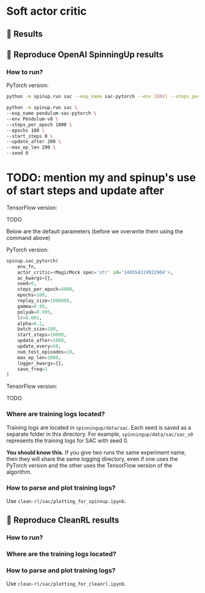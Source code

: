 # Soft actor critic

## 🚀 Results

## 🚀 Reproduce OpenAI SpinningUp results

### How to run?

PyTorch version:

```bash
python -m spinup.run sac --exp_name sac-pytorch --env [ENV] --steps_per_epoch 10000 --epochs 300 --seed [SEED]
```

```bash
python -m spinup.run sac \
--exp_name pendulum-sac-pytorch \
--env Pendulum-v0 \
--steps_per_epoch 1000 \
--epochs 100 \
--start_steps 0 \
--update_after 200 \
--max_ep_len 200 \
--seed 0
```

# TODO: mention my and spinup's use of start steps and update after

TensorFlow version:

TODO

Below are the default parameters (before we overwrite them using the command above)

PyTorch version:

```python
spinup.sac_pytorch(
    env_fn, 
    actor_critic=<MagicMock spec='str' id='140554319922904'>, 
    ac_kwargs={}, 
    seed=0, 
    steps_per_epoch=4000, 
    epochs=100,
    replay_size=1000000, 
    gamma=0.99, 
    polyak=0.995, 
    lr=0.001, 
    alpha=0.2, 
    batch_size=100, 
    start_steps=10000, 
    update_after=1000, 
    update_every=50, 
    num_test_episodes=10,
    max_ep_len=1000, 
    logger_kwargs={}, 
    save_freq=1
)
```

TensorFlow version:

TODO

### Where are training logs located?

Training logs are located in `spinningup/data/sac`. Each seed is saved as a separate folder in this directory. For example, `spinningup/data/sac/sac_s0` represents the training logs for SAC with seed 0.

**You should know this.** If you give two runs the same experiment name, then they will share the same logging directory, even if one uses the PyTorch version and the other uses the TensorFlow version of the algorithm.

### How to parse and plot training logs?

Use `clean-rl/sac/plotting_for_spinnup.ipynb`.

## 🚀 Reproduce CleanRL results

### How to run?

### Where are the training logs located?

### How to parse and plot training logs?

Use `clean-rl/sac/plotting_for_cleanrl.ipynb`.

